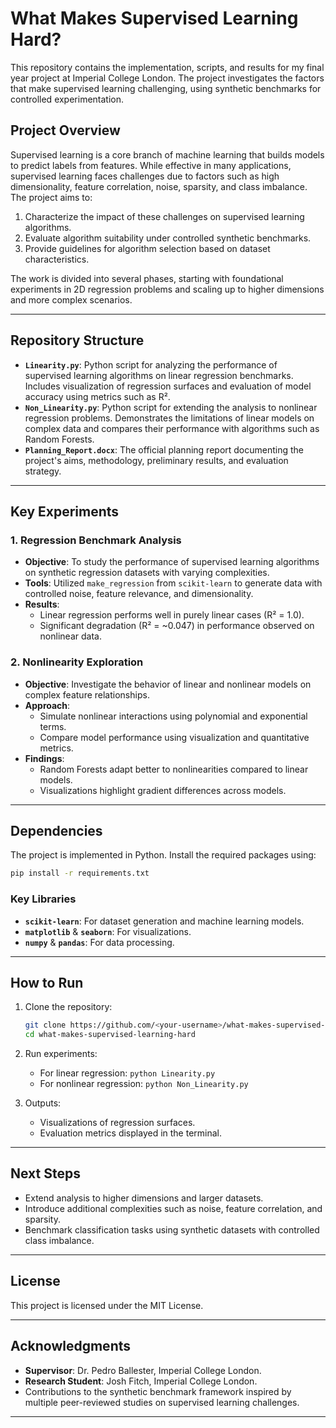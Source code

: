 
# What Makes Supervised Learning Hard?

This repository contains the implementation, scripts, and results for my final year project at Imperial College London. The project investigates the factors that make supervised learning challenging, using synthetic benchmarks for controlled experimentation.

## Project Overview

Supervised learning is a core branch of machine learning that builds models to predict labels from features. While effective in many applications, supervised learning faces challenges due to factors such as high dimensionality, feature correlation, noise, sparsity, and class imbalance. The project aims to:
1. Characterize the impact of these challenges on supervised learning algorithms.
2. Evaluate algorithm suitability under controlled synthetic benchmarks.
3. Provide guidelines for algorithm selection based on dataset characteristics.

The work is divided into several phases, starting with foundational experiments in 2D regression problems and scaling up to higher dimensions and more complex scenarios.

---

## Repository Structure

- **`Linearity.py`**: Python script for analyzing the performance of supervised learning algorithms on linear regression benchmarks. Includes visualization of regression surfaces and evaluation of model accuracy using metrics such as R².
- **`Non_Linearity.py`**: Python script for extending the analysis to nonlinear regression problems. Demonstrates the limitations of linear models on complex data and compares their performance with algorithms such as Random Forests.
- **`Planning_Report.docx`**: The official planning report documenting the project's aims, methodology, preliminary results, and evaluation strategy.

---

## Key Experiments

### 1. Regression Benchmark Analysis
- **Objective**: To study the performance of supervised learning algorithms on synthetic regression datasets with varying complexities.
- **Tools**: Utilized `make_regression` from `scikit-learn` to generate data with controlled noise, feature relevance, and dimensionality.
- **Results**:
  - Linear regression performs well in purely linear cases (R² = 1.0).
  - Significant degradation (R² = ~0.047) in performance observed on nonlinear data.

### 2. Nonlinearity Exploration
- **Objective**: Investigate the behavior of linear and nonlinear models on complex feature relationships.
- **Approach**:
  - Simulate nonlinear interactions using polynomial and exponential terms.
  - Compare model performance using visualization and quantitative metrics.
- **Findings**:
  - Random Forests adapt better to nonlinearities compared to linear models.
  - Visualizations highlight gradient differences across models.

---

## Dependencies

The project is implemented in Python. Install the required packages using:
```bash
pip install -r requirements.txt
```

### Key Libraries
- **`scikit-learn`**: For dataset generation and machine learning models.
- **`matplotlib`** & **`seaborn`**: For visualizations.
- **`numpy`** & **`pandas`**: For data processing.

---

## How to Run

1. Clone the repository:
   ```bash
   git clone https://github.com/<your-username>/what-makes-supervised-learning-hard.git
   cd what-makes-supervised-learning-hard
   ```
2. Run experiments:
   - For linear regression: `python Linearity.py`
   - For nonlinear regression: `python Non_Linearity.py`

3. Outputs:
   - Visualizations of regression surfaces.
   - Evaluation metrics displayed in the terminal.

---

## Next Steps

- Extend analysis to higher dimensions and larger datasets.
- Introduce additional complexities such as noise, feature correlation, and sparsity.
- Benchmark classification tasks using synthetic datasets with controlled class imbalance.

---

## License

This project is licensed under the MIT License.

---

## Acknowledgments

- **Supervisor**: Dr. Pedro Ballester, Imperial College London.
- **Research Student**: Josh Fitch, Imperial College London.
- Contributions to the synthetic benchmark framework inspired by multiple peer-reviewed studies on supervised learning challenges.

---
